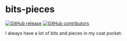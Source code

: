 # bits-pieces

[![GitHub release](https://img.shields.io/github/v/release/l10178/bits-pieces)](https://github.com/l10178/bits-pieces/releases/latest)
[![GitHub contributors](https://img.shields.io/github/contributors/l10178/bits-pieces)](https://github.com/l10178/bits-pieces/graphs/contributors)

I always have a lot of bits and pieces in my coat pocket.
